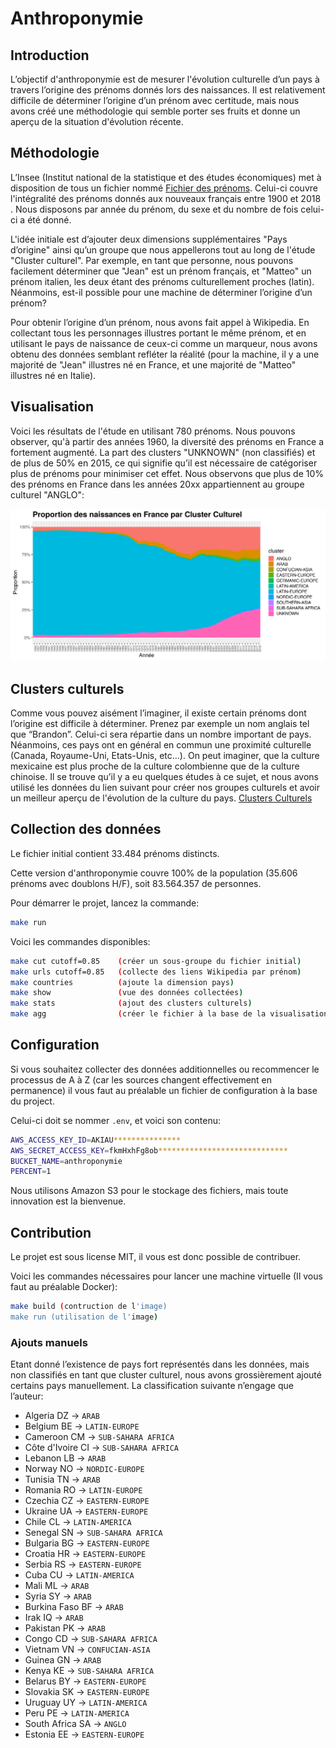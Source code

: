 # Anthroponymie

## Introduction

L’objectif d'anthroponymie est de mesurer l'évolution culturelle d’un pays à travers l’origine des prénoms donnés lors des naissances. Il est relativement difficile de déterminer l’origine d’un prénom avec certitude, mais nous avons créé une méthodologie qui semble porter ses fruits et donne un aperçu de la situation d'évolution récente.

## Méthodologie

L’Insee (Institut national de la statistique et des études économiques) met à disposition de tous un fichier nommé [Fichier des prénoms](https://www.insee.fr/fr/statistiques/2540004). Celui-ci couvre l'intégralité des prénoms donnés aux nouveaux français entre 1900 et 2018 . Nous disposons par année du prénom, du sexe et du nombre de fois celui-ci a été donné.

L'idée initiale est d’ajouter deux dimensions supplémentaires "Pays d’origine" ainsi qu’un groupe que nous appellerons tout au long de l'étude "Cluster culturel". Par exemple, en tant que personne, nous pouvons facilement déterminer que "Jean" est un prénom français, et "Matteo" un prénom italien, les deux étant des prénoms culturellement proches (latin). Néanmoins, est-il possible pour une machine de déterminer l’origine d’un prénom?

Pour obtenir l’origine d’un prénom, nous avons fait appel à Wikipedia. En collectant tous les personnages illustres portant le même prénom, et en utilisant le pays de naissance de ceux-ci comme un marqueur, nous avons obtenu des données semblant refléter la réalité (pour la machine, il y a une majorité de "Jean" illustres né en France, et une majorité de "Matteo" illustres né en Italie).

## Visualisation

Voici les résultats de l'étude en utilisant 780 prénoms. Nous pouvons observer, qu'à partir des années 1960, la diversité des prénoms en France a fortement augmenté. La part des clusters "UNKNOWN" (non classifiés) et de plus de 50% en 2015, ce qui signifie qu’il est nécessaire de catégoriser plus de prénoms pour minimiser cet effet. Nous observons que plus de 10% des prénoms en France dans les années 20xx appartiennent au groupe culturel "ANGLO":

![Proportion des naissances en France par Cluster Culturel](/data/chart.jpg "Proportion des naissances en France par Cluster Culturel")

## Clusters culturels

Comme vous pouvez aisément l’imaginer, il existe certain prénoms dont l’origine est difficile à déterminer. Prenez par exemple un nom anglais tel que “Brandon”. Celui-ci sera répartie dans un nombre important de pays. Néanmoins, ces pays ont en général en commun une proximité culturelle (Canada, Royaume-Uni, Etats-Unis, etc…). On peut imaginer, que la culture mexicaine est plus proche de la culture colombienne que de la culture chinoise. Il se trouve qu’il y a eu quelques études à ce sujet, et nous avons utilisé les données du lien suivant pour créer nos groupes culturels et avoir un meilleur aperçu de l'évolution de la culture du pays. [Clusters Culturels](https://growthorientedsustainableentrepreneurship.files.wordpress.com/2016/07/gl-cultural-clusters-methodology-and-findings.pdf)

## Collection des données

Le fichier initial contient 33.484 prénoms distincts.

Cette version d'anthroponymie couvre 100% de la population (35.606 prénoms avec doublons H/F), soit 83.564.357 de personnes.

Pour démarrer le projet, lancez la commande:

```sh
make run
```

Voici les commandes disponibles:

```sh
make cut cutoff=0.85    (créer un sous-groupe du fichier initial)
make urls cutoff=0.85   (collecte des liens Wikipedia par prénom)
make countries          (ajoute la dimension pays)
make show               (vue des données collectées)
make stats              (ajout des clusters culturels)
make agg                (créer le fichier à la base de la visualisation)
```

## Configuration

Si vous souhaitez collecter des données additionnelles ou recommencer le processus de A à Z (car les sources changent effectivement en permanence) il vous faut au préalable un fichier de configuration à la base du project.

Celui-ci doit se nommer `.env`, et voici son contenu:

```sh
AWS_ACCESS_KEY_ID=AKIAU***************
AWS_SECRET_ACCESS_KEY=fkmHxhFg8ob*****************************
BUCKET_NAME=anthroponymie
PERCENT=1
```

Nous utilisons Amazon S3 pour le stockage des fichiers, mais toute innovation est la bienvenue.

## Contribution

Le projet est sous license MIT, il vous est donc possible de contribuer.

Voici les commandes nécessaires pour lancer une machine virtuelle (Il vous faut au préalable Docker):

```sh
make build (contruction de l'image)
make run (utilisation de l'image)
```

### Ajouts manuels
Etant donné l’existence de pays fort représentés dans les données, mais non classifiés en tant que cluster culturel, nous avons grossièrement ajouté certains pays manuellement. La classification suivante n’engage que l’auteur:

* Algeria DZ -> `ARAB`
* Belgium BE -> `LATIN-EUROPE`
* Cameroon CM -> `SUB-SAHARA AFRICA`
* Côte d'Ivoire CI -> `SUB-SAHARA AFRICA`
* Lebanon LB -> `ARAB`
* Norway NO -> `NORDIC-EUROPE`
* Tunisia TN -> `ARAB`
* Romania RO -> `LATIN-EUROPE`
* Czechia CZ -> `EASTERN-EUROPE`
* Ukraine UA -> `EASTERN-EUROPE`
* Chile CL -> `LATIN-AMERICA`
* Senegal SN -> `SUB-SAHARA AFRICA`
* Bulgaria BG -> `EASTERN-EUROPE`
* Croatia HR -> `EASTERN-EUROPE`
* Serbia RS ->  `EASTERN-EUROPE`
* Cuba CU -> `LATIN-AMERICA`
* Mali ML -> `ARAB`
* Syria SY ->  `ARAB`
* Burkina Faso BF -> `ARAB`
* Irak IQ -> `ARAB`
* Pakistan PK -> `ARAB`
* Congo CD -> `SUB-SAHARA AFRICA`
* Vietnam VN -> `CONFUCIAN-ASIA`
* Guinea GN -> `ARAB`
* Kenya KE -> `SUB-SAHARA AFRICA`
* Belarus BY -> `EASTERN-EUROPE`
* Slovakia SK -> `EASTERN-EUROPE`
* Uruguay UY -> `LATIN-AMERICA`
* Peru PE -> `LATIN-AMERICA`
* South Africa SA -> `ANGLO`
* Estonia EE -> `EASTERN-EUROPE`
